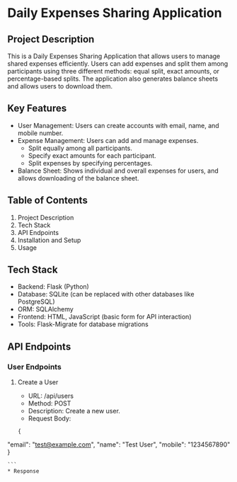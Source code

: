 # Daily Expenses Sharing Application

## Project Description
This is a Daily Expenses Sharing Application that allows users to manage shared expenses efficiently. Users can add expenses and split them among participants using three different methods: equal split, exact amounts, or percentage-based splits. The application also generates balance sheets and allows users to download them.

## Key Features
* User Management: Users can create accounts with email, name, and mobile number.
* Expense Management: Users can add and manage expenses.
    * Split equally among all participants.
    * Specify exact amounts for each participant.
    * Split expenses by specifying percentages.
* Balance Sheet: Shows individual and overall expenses for users, and allows downloading of the balance sheet.

## Table of Contents
1. Project Description
2. Tech Stack
3. API Endpoints
4. Installation and Setup
5. Usage


## Tech Stack
* Backend: Flask (Python)
* Database: SQLite (can be replaced with other databases like PostgreSQL)
* ORM: SQLAlchemy
* Frontend: HTML, JavaScript (basic form for API interaction)
* Tools: Flask-Migrate for database migrations

## API Endpoints
### User Endpoints
1. Create a User

    * URL: /api/users
    * Method: POST
    * Description: Create a new user.
    * Request Body:
    ```
    {
  "email": "test@example.com",
  "name": "Test User",
  "mobile": "1234567890"
}
    
    ```
    * Response